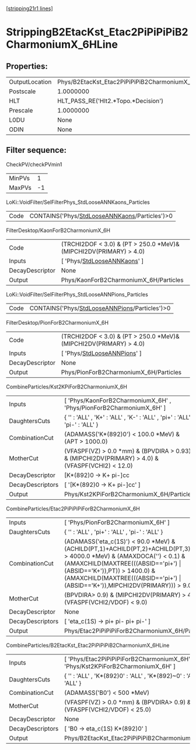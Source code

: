 [[stripping21r1 lines]](./stripping21r1-index)

# StrippingB2EtacKst_Etac2PiPiPiPiB2CharmoniumX_6HLine

## Properties:

|                |                                                            |
|----------------|------------------------------------------------------------|
| OutputLocation | Phys/B2EtacKst_Etac2PiPiPiPiB2CharmoniumX_6HLine/Particles |
| Postscale      | 1.0000000                                                  |
| HLT            | HLT_PASS_RE('Hlt2.\*Topo.\*Decision')                      |
| Prescale       | 1.0000000                                                  |
| L0DU           | None                                                       |
| ODIN           | None                                                       |

## Filter sequence:

CheckPV/checkPVmin1

|        |     |
|--------|-----|
| MinPVs | 1   |
| MaxPVs | -1  |

LoKi::VoidFilter/SelFilterPhys_StdLooseANNKaons_Particles

|      |                                                                                                    |
|------|----------------------------------------------------------------------------------------------------|
| Code | CONTAINS('Phys/[StdLooseANNKaons](./stripping21r1-commonparticles-stdlooseannkaons)/Particles')\>0 |

FilterDesktop/KaonForB2CharmoniumX_6H

|                 |                                                                                   |
|-----------------|-----------------------------------------------------------------------------------|
| Code            | (TRCHI2DOF \< 3.0) & (PT \> 250.0 \*MeV)& (MIPCHI2DV(PRIMARY) \> 4.0)             |
| Inputs          | [ 'Phys/[StdLooseANNKaons](./stripping21r1-commonparticles-stdlooseannkaons)' ] |
| DecayDescriptor | None                                                                              |
| Output          | Phys/KaonForB2CharmoniumX_6H/Particles                                            |

LoKi::VoidFilter/SelFilterPhys_StdLooseANNPions_Particles

|      |                                                                                                    |
|------|----------------------------------------------------------------------------------------------------|
| Code | CONTAINS('Phys/[StdLooseANNPions](./stripping21r1-commonparticles-stdlooseannpions)/Particles')\>0 |

FilterDesktop/PionForB2CharmoniumX_6H

|                 |                                                                                   |
|-----------------|-----------------------------------------------------------------------------------|
| Code            | (TRCHI2DOF \< 3.0) & (PT \> 250.0 \*MeV)& (MIPCHI2DV(PRIMARY) \> 4.0)             |
| Inputs          | [ 'Phys/[StdLooseANNPions](./stripping21r1-commonparticles-stdlooseannpions)' ] |
| DecayDescriptor | None                                                                              |
| Output          | Phys/PionForB2CharmoniumX_6H/Particles                                            |

CombineParticles/Kst2KPiForB2CharmoniumX_6H

|                  |                                                                                                      |
|------------------|------------------------------------------------------------------------------------------------------|
| Inputs           | [ 'Phys/KaonForB2CharmoniumX_6H' , 'Phys/PionForB2CharmoniumX_6H' ]                                |
| DaughtersCuts    | { '' : 'ALL' , 'K+' : 'ALL' , 'K-' : 'ALL' , 'pi+' : 'ALL' , 'pi-' : 'ALL' }                         |
| CombinationCut   | (ADAMASS('K\*(892)0') \< 100.0 \*MeV) & (APT \> 1000.0)                                              |
| MotherCut        | (VFASPF(VZ) \> 0.0 \*mm) & (BPVDIRA \> 0.93) & (MIPCHI2DV(PRIMARY) \> 4.0) & (VFASPF(VCHI2) \< 12.0) |
| DecayDescriptor  | [K\*(892)0 -\> K+ pi-]cc                                                                           |
| DecayDescriptors | [ '[K\*(892)0 -\> K+ pi-]cc' ]                                                                   |
| Output           | Phys/Kst2KPiForB2CharmoniumX_6H/Particles                                                            |

CombineParticles/Etac2PiPiPiPiForB2CharmoniumX_6H

|                  |                                                                                                                                                                                                                                                                                                 |
|------------------|-------------------------------------------------------------------------------------------------------------------------------------------------------------------------------------------------------------------------------------------------------------------------------------------------|
| Inputs           | [ 'Phys/PionForB2CharmoniumX_6H' ]                                                                                                                                                                                                                                                            |
| DaughtersCuts    | { '' : 'ALL' , 'pi+' : 'ALL' , 'pi-' : 'ALL' }                                                                                                                                                                                                                                                  |
| CombinationCut   | (ADAMASS('eta_c(1S)') \< 90.0 \*MeV) & (ACHILD(PT,1)+ACHILD(PT,2)+ACHILD(PT,3)+ACHILD(PT,4) \> 4000.0 \*MeV) & (AMAXDOCA('') \< 0.1) & (AMAXCHILD(MAXTREE(((ABSID=='pi+') \| (ABSID=='K+')),PT)) \> 1400.0) & (AMAXCHILD(MAXTREE(((ABSID=='pi+') \| (ABSID=='K+')),MIPCHI2DV(PRIMARY))) \> 9.0) |
| MotherCut        | (BPVDIRA\> 0.9) & (MIPCHI2DV(PRIMARY) \> 4.0) & (VFASPF(VCHI2/VDOF) \< 9.0)                                                                                                                                                                                                                     |
| DecayDescriptor  | None                                                                                                                                                                                                                                                                                            |
| DecayDescriptors | [ 'eta_c(1S) -\> pi+ pi- pi+ pi-' ]                                                                                                                                                                                                                                                           |
| Output           | Phys/Etac2PiPiPiPiForB2CharmoniumX_6H/Particles                                                                                                                                                                                                                                                 |

CombineParticles/B2EtacKst_Etac2PiPiPiPiB2CharmoniumX_6HLine

|                  |                                                                                   |
|------------------|-----------------------------------------------------------------------------------|
| Inputs           | [ 'Phys/Etac2PiPiPiPiForB2CharmoniumX_6H' , 'Phys/Kst2KPiForB2CharmoniumX_6H' ] |
| DaughtersCuts    | { '' : 'ALL' , 'K\*(892)0' : 'ALL' , 'K\*(892)~0' : 'ALL' , 'eta_c(1S)' : 'ALL' } |
| CombinationCut   | (ADAMASS('B0') \< 500 \*MeV)                                                      |
| MotherCut        | (VFASPF(VZ) \> 0.0 \*mm) & (BPVDIRA\> 0.9) & (VFASPF(VCHI2/VDOF) \< 25.0)         |
| DecayDescriptor  | None                                                                              |
| DecayDescriptors | [ 'B0 -\> eta_c(1S) K\*(892)0' ]                                                |
| Output           | Phys/B2EtacKst_Etac2PiPiPiPiB2CharmoniumX_6HLine/Particles                        |
